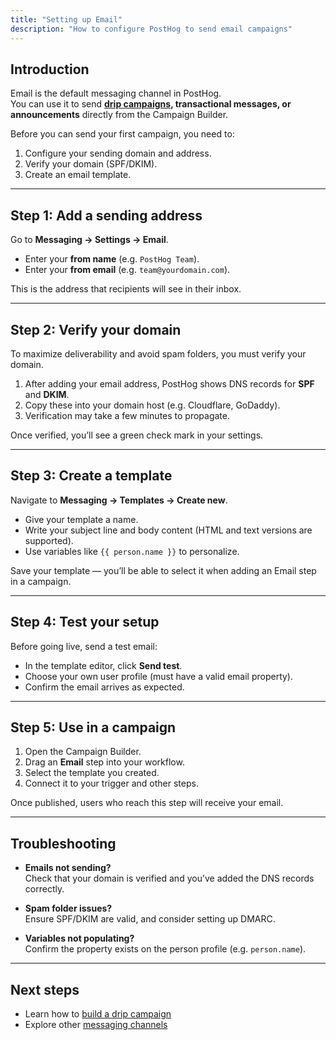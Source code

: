 ```yaml
---
title: "Setting up Email"
description: "How to configure PostHog to send email campaigns"
---
```


## Introduction

Email is the default messaging channel in PostHog.  
You can use it to send **[drip campaigns](/tutorials/email-drip-campaign), transactional messages, or announcements** directly from the Campaign Builder.

Before you can send your first campaign, you need to:

1. Configure your sending domain and address.
2. Verify your domain (SPF/DKIM).
3. Create an email template.

---

## Step 1: Add a sending address

Go to **Messaging → Settings → Email**.

- Enter your **from name** (e.g. `PostHog Team`).
- Enter your **from email** (e.g. `team@yourdomain.com`).

This is the address that recipients will see in their inbox.

---

## Step 2: Verify your domain

To maximize deliverability and avoid spam folders, you must verify your domain.

1. After adding your email address, PostHog shows DNS records for **SPF** and **DKIM**.
2. Copy these into your domain host (e.g. Cloudflare, GoDaddy).
3. Verification may take a few minutes to propagate.

Once verified, you’ll see a green check mark in your settings.

---

## Step 3: Create a template

Navigate to **Messaging → Templates → Create new**.

- Give your template a name.
- Write your subject line and body content (HTML and text versions are supported).
- Use variables like `{{ person.name }}` to personalize.

Save your template — you’ll be able to select it when adding an Email step in a campaign.

---

## Step 4: Test your setup

Before going live, send a test email:

- In the template editor, click **Send test**.
- Choose your own user profile (must have a valid email property).
- Confirm the email arrives as expected.

---

## Step 5: Use in a campaign

1. Open the Campaign Builder.
2. Drag an **Email** step into your workflow.
3. Select the template you created.
4. Connect it to your trigger and other steps.

Once published, users who reach this step will receive your email.

---

## Troubleshooting

- **Emails not sending?**  
  Check that your domain is verified and you’ve added the DNS records correctly.

- **Spam folder issues?**  
  Ensure SPF/DKIM are valid, and consider setting up DMARC.

- **Variables not populating?**  
  Confirm the property exists on the person profile (e.g. `person.name`).

---

## Next steps

- Learn how to [build a drip campaign](/tutorials/email-drip-campaign)  
- Explore other [messaging channels](/docs/messaging/setup/overview)
